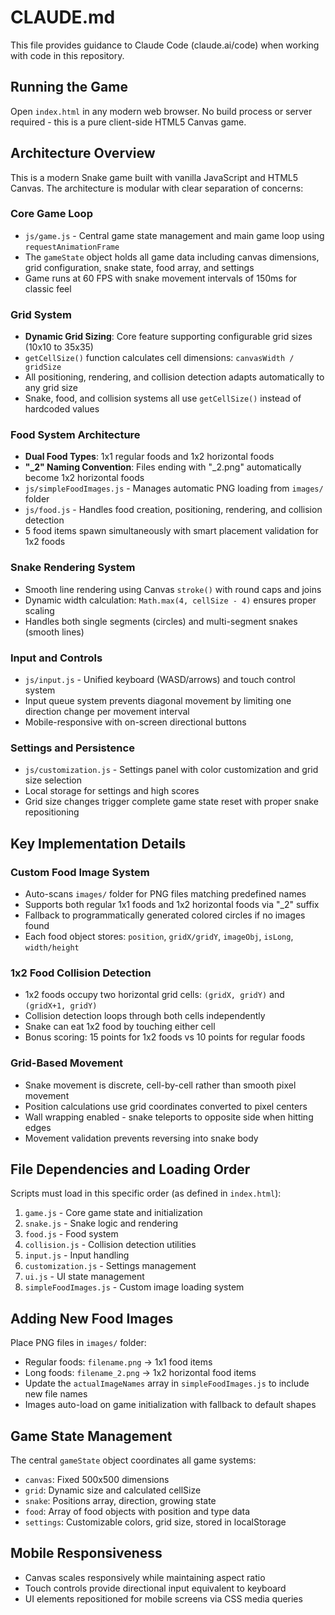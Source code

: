 # CLAUDE.md

This file provides guidance to Claude Code (claude.ai/code) when working with code in this repository.

## Running the Game

Open `index.html` in any modern web browser. No build process or server required - this is a pure client-side HTML5 Canvas game.

## Architecture Overview

This is a modern Snake game built with vanilla JavaScript and HTML5 Canvas. The architecture is modular with clear separation of concerns:

### Core Game Loop
- `js/game.js` - Central game state management and main game loop using `requestAnimationFrame`
- The `gameState` object holds all game data including canvas dimensions, grid configuration, snake state, food array, and settings
- Game runs at 60 FPS with snake movement intervals of 150ms for classic feel

### Grid System 
- **Dynamic Grid Sizing**: Core feature supporting configurable grid sizes (10x10 to 35x35)
- `getCellSize()` function calculates cell dimensions: `canvasWidth / gridSize`  
- All positioning, rendering, and collision detection adapts automatically to any grid size
- Snake, food, and collision systems all use `getCellSize()` instead of hardcoded values

### Food System Architecture
- **Dual Food Types**: 1x1 regular foods and 1x2 horizontal foods
- **"_2" Naming Convention**: Files ending with "_2.png" automatically become 1x2 horizontal foods
- `js/simpleFoodImages.js` - Manages automatic PNG loading from `images/` folder
- `js/food.js` - Handles food creation, positioning, rendering, and collision detection
- 5 food items spawn simultaneously with smart placement validation for 1x2 foods

### Snake Rendering System
- Smooth line rendering using Canvas `stroke()` with round caps and joins
- Dynamic width calculation: `Math.max(4, cellSize - 4)` ensures proper scaling
- Handles both single segments (circles) and multi-segment snakes (smooth lines)

### Input and Controls  
- `js/input.js` - Unified keyboard (WASD/arrows) and touch control system
- Input queue system prevents diagonal movement by limiting one direction change per movement interval
- Mobile-responsive with on-screen directional buttons

### Settings and Persistence
- `js/customization.js` - Settings panel with color customization and grid size selection
- Local storage for settings and high scores
- Grid size changes trigger complete game state reset with proper snake repositioning

## Key Implementation Details

### Custom Food Image System
- Auto-scans `images/` folder for PNG files matching predefined names
- Supports both regular 1x1 foods and 1x2 horizontal foods via "_2" suffix
- Fallback to programmatically generated colored circles if no images found
- Each food object stores: `position`, `gridX/gridY`, `imageObj`, `isLong`, `width/height`

### 1x2 Food Collision Detection
- 1x2 foods occupy two horizontal grid cells: `(gridX, gridY)` and `(gridX+1, gridY)`  
- Collision detection loops through both cells independently
- Snake can eat 1x2 food by touching either cell
- Bonus scoring: 15 points for 1x2 foods vs 10 points for regular foods

### Grid-Based Movement
- Snake movement is discrete, cell-by-cell rather than smooth pixel movement
- Position calculations use grid coordinates converted to pixel centers
- Wall wrapping enabled - snake teleports to opposite side when hitting edges
- Movement validation prevents reversing into snake body

## File Dependencies and Loading Order

Scripts must load in this specific order (as defined in `index.html`):
1. `game.js` - Core game state and initialization  
2. `snake.js` - Snake logic and rendering
3. `food.js` - Food system
4. `collision.js` - Collision detection utilities
5. `input.js` - Input handling  
6. `customization.js` - Settings management
7. `ui.js` - UI state management
8. `simpleFoodImages.js` - Custom image loading system

## Adding New Food Images

Place PNG files in `images/` folder:
- Regular foods: `filename.png` → 1x1 food items
- Long foods: `filename_2.png` → 1x2 horizontal food items  
- Update the `actualImageNames` array in `simpleFoodImages.js` to include new file names
- Images auto-load on game initialization with fallback to default shapes

## Game State Management

The central `gameState` object coordinates all game systems:
- `canvas`: Fixed 500x500 dimensions
- `grid`: Dynamic size and calculated cellSize  
- `snake`: Positions array, direction, growing state
- `food`: Array of food objects with position and type data
- `settings`: Customizable colors, grid size, stored in localStorage

## Mobile Responsiveness

- Canvas scales responsively while maintaining aspect ratio
- Touch controls provide directional input equivalent to keyboard
- UI elements repositioned for mobile screens via CSS media queries
